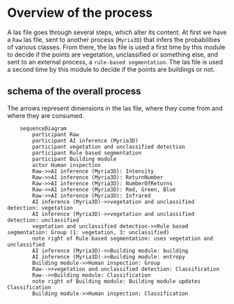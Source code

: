 # Overview of the process

A las file goes through several steps, which alter its content. 
At first we have a `Raw` las file, sent to another process (`Myria3D`) that infers the probabilities of various classes.
From there, the las file is used a first time by this module to decide if the points are vegetation, unclassified or something else, and sent to an external process, a `rule-based segmentation`.
The las file is used a second time by this module to decide if the points are buildings or not. 

## schema of the overall process
The arrows represent dimensions in the las file, where they come from and where they are consumed.
```{mermaid}
	sequenceDiagram
		participant Raw
		participant AI inference (Myria3D)
		participant vegetation and unclassified detection
		participant Rule based segmentation
		participant Building module
		actor Human inspection
		Raw->>AI inference (Myria3D): Intensity
		Raw->>AI inference (Myria3D): ReturnNumber
		Raw->>AI inference (Myria3D): NumberOfReturns
		Raw->>AI inference (Myria3D): Red, Green, Blue
		Raw->>AI inference (Myria3D): Infrared
		AI inference (Myria3D)->>vegetation and unclassified detection: vegetation
		AI inference (Myria3D)->>vegetation and unclassified detection: unclassified
		vegetation and unclassified detection->>Rule based segmentation: Group (1: vegetation, 3: unclassified)
		note right of Rule based segmentation: uses vegetation and unclassified
		AI inference (Myria3D)->>Building module: building
		AI inference (Myria3D)->>Building module: entropy
		Building module->>Human inspection: Group
		Raw-->>vegetation and unclassified detection: Classification
		Raw-->>Building module: Classification
		note right of Building module: Building module updates Classification
		Building module->>Human inspection: Classification
```